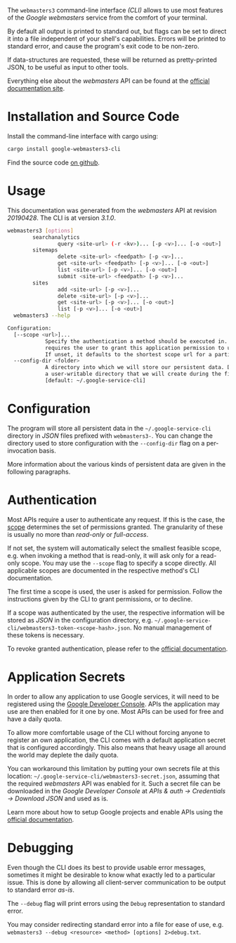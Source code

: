 <!---
DO NOT EDIT !
This file was generated automatically from 'src/mako/cli/README.md.mako'
DO NOT EDIT !
-->
The `webmasters3` command-line interface *(CLI)* allows to use most features of the *Google webmasters* service from the comfort of your terminal.

By default all output is printed to standard out, but flags can be set to direct it into a file independent of your shell's
capabilities. Errors will be printed to standard error, and cause the program's exit code to be non-zero.

If data-structures are requested, these will be returned as pretty-printed JSON, to be useful as input to other tools.

Everything else about the *webmasters* API can be found at the
[official documentation site](https://developers.google.com/webmaster-tools/).

# Installation and Source Code

Install the command-line interface with cargo using:

```bash
cargo install google-webmasters3-cli
```

Find the source code [on github](https://github.com/Byron/google-apis-rs/tree/main/gen/webmasters3-cli).

# Usage

This documentation was generated from the *webmasters* API at revision *20190428*. The CLI is at version *3.1.0*.

```bash
webmasters3 [options]
        searchanalytics
                query <site-url> (-r <kv>)... [-p <v>]... [-o <out>]
        sitemaps
                delete <site-url> <feedpath> [-p <v>]...
                get <site-url> <feedpath> [-p <v>]... [-o <out>]
                list <site-url> [-p <v>]... [-o <out>]
                submit <site-url> <feedpath> [-p <v>]...
        sites
                add <site-url> [-p <v>]...
                delete <site-url> [-p <v>]...
                get <site-url> [-p <v>]... [-o <out>]
                list [-p <v>]... [-o <out>]
  webmasters3 --help

Configuration:
  [--scope <url>]...
            Specify the authentication a method should be executed in. Each scope
            requires the user to grant this application permission to use it.
            If unset, it defaults to the shortest scope url for a particular method.
  --config-dir <folder>
            A directory into which we will store our persistent data. Defaults to
            a user-writable directory that we will create during the first invocation.
            [default: ~/.google-service-cli]

```

# Configuration

The program will store all persistent data in the `~/.google-service-cli` directory in *JSON* files prefixed with `webmasters3-`.  You can change the directory used to store configuration with the `--config-dir` flag on a per-invocation basis.

More information about the various kinds of persistent data are given in the following paragraphs.

# Authentication

Most APIs require a user to authenticate any request. If this is the case, the [scope][scopes] determines the 
set of permissions granted. The granularity of these is usually no more than *read-only* or *full-access*.

If not set, the system will automatically select the smallest feasible scope, e.g. when invoking a
method that is read-only, it will ask only for a read-only scope. 
You may use the `--scope` flag to specify a scope directly. 
All applicable scopes are documented in the respective method's CLI documentation.

The first time a scope is used, the user is asked for permission. Follow the instructions given 
by the CLI to grant permissions, or to decline.

If a scope was authenticated by the user, the respective information will be stored as *JSON* in the configuration
directory, e.g. `~/.google-service-cli/webmasters3-token-<scope-hash>.json`. No manual management of these tokens
is necessary.

To revoke granted authentication, please refer to the [official documentation][revoke-access].

# Application Secrets

In order to allow any application to use Google services, it will need to be registered using the 
[Google Developer Console][google-dev-console]. APIs the application may use are then enabled for it
one by one. Most APIs can be used for free and have a daily quota.

To allow more comfortable usage of the CLI without forcing anyone to register an own application, the CLI
comes with a default application secret that is configured accordingly. This also means that heavy usage
all around the world may deplete the daily quota.

You can workaround this limitation by putting your own secrets file at this location: 
`~/.google-service-cli/webmasters3-secret.json`, assuming that the required *webmasters* API 
was enabled for it. Such a secret file can be downloaded in the *Google Developer Console* at 
*APIs & auth -> Credentials -> Download JSON* and used as is.

Learn more about how to setup Google projects and enable APIs using the [official documentation][google-project-new].


# Debugging

Even though the CLI does its best to provide usable error messages, sometimes it might be desirable to know
what exactly led to a particular issue. This is done by allowing all client-server communication to be 
output to standard error *as-is*.

The `--debug` flag will print errors using the `Debug` representation to standard error.

You may consider redirecting standard error into a file for ease of use, e.g. `webmasters3 --debug <resource> <method> [options] 2>debug.txt`.


[scopes]: https://developers.google.com/+/api/oauth#scopes
[revoke-access]: http://webapps.stackexchange.com/a/30849
[google-dev-console]: https://console.developers.google.com/
[google-project-new]: https://developers.google.com/console/help/new/